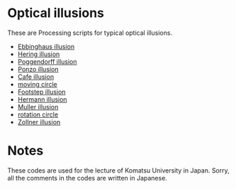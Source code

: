 <!--
Since : 2021/10/31
Update: 2021/10/31
-->

# Optical illusions

These are Processing scripts for typical optical illusions.

- [Ebbinghaus illusion](https://github.com/KazuhisaFujita/Optical_Illusion/tree/master/Ebbinghaus)
- [Hering illusion](https://github.com/KazuhisaFujita/Optical_Illusion/tree/master/Hering)
- [Poggendorff illusion](https://github.com/KazuhisaFujita/Optical_Illusion/tree/master/Poggendorff)
- [Ponzo illusion](https://github.com/KazuhisaFujita/Optical_Illusion/tree/master/Ponzo)
- [Cafe illusion](https://github.com/KazuhisaFujita/Optical_Illusion/tree/master/cafewall)
- [moving circle](https://github.com/KazuhisaFujita/Optical_Illusion/tree/master/circle)
- [Footstep illusion](https://github.com/KazuhisaFujita/Optical_Illusion/tree/master/footstep)
- [Hermann illusion](https://github.com/KazuhisaFujita/Optical_Illusion/tree/master/hermann)
- [Muller illusion](https://github.com/KazuhisaFujita/Optical_Illusion/tree/master/muller)
- [rotation circle](https://github.com/KazuhisaFujita/Optical_Illusion/tree/master/rotation)
- [Zollner illusion](https://github.com/KazuhisaFujita/Optical_Illusion/tree/master/zollner)

# Notes

These codes are used for the lecture of Komatsu University in Japan.
Sorry, all the comments in the codes are written in Japanese.

